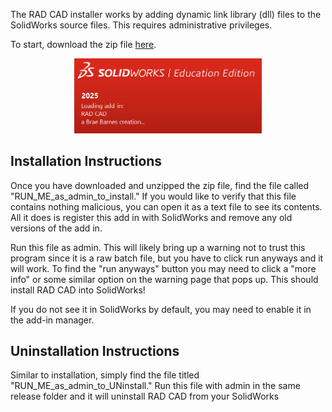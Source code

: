 The RAD CAD installer works by adding dynamic link library (dll) files to the SolidWorks source files. This requires administrative privileges. 

To start, download the zip file [here](downloadables/RAD_CAD_Installer_V3.5.zip).

<p align="center">
  <img src="demo-images/add-in.png" width="300">
</p>

## Installation Instructions

Once you have downloaded and unzipped the zip file, find the file called "RUN_ME_as_admin_to_install." If you would like to verify that this file contains nothing malicious, you can open it as a text file to see its contents. All it does is register this add in with SolidWorks and remove any old versions of the add in.

Run this file as admin. This will likely bring up a warning not to trust this program since it is a raw batch file, but you have to click run anyways and it will work. To find the "run anyways" button you may need to click a "more info" or some similar option on the warning page that pops up. This should install RAD CAD into SolidWorks!

If you do not see it in SolidWorks by default, you may need to enable it in the add-in manager.
​
## Uninstallation Instructions

Similar to installation, simply find the file titled "RUN_ME_as_admin_to_UNinstall." Run this file with admin in the same release folder and it will uninstall RAD CAD from your SolidWorks